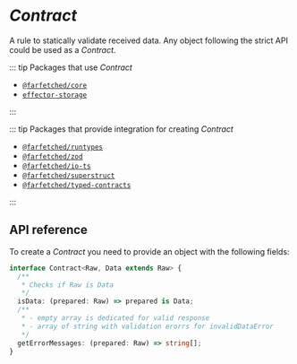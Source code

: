 # _Contract_

A rule to statically validate received data. Any object following the strict API could be used as a _Contract_.

::: tip Packages that use _Contract_

- [`@farfetched/core`](https://farfetched.pages.dev)
- [`effector-storage`](https://github.com/yumauri/effector-storage)

:::

::: tip Packages that provide integration for creating _Contract_

- [`@farfetched/runtypes`](https://farfetched.pages.dev/api/contracts/runtypes.html)
- [`@farfetched/zod`](https://farfetched.pages.dev/api/contracts/zod.html)
- [`@farfetched/io-ts`](https://farfetched.pages.dev/api/contracts/io-ts.html)
- [`@farfetched/superstruct`](https://farfetched.pages.dev/api/contracts/superstruct.html)
- [`@farfetched/typed-contracts`](https://farfetched.pages.dev/api/contracts/typed-contracts.html)

:::

## API reference

To create a _Contract_ you need to provide an object with the following fields:

```ts
interface Contract<Raw, Data extends Raw> {
  /**
   * Checks if Raw is Data
   */
  isData: (prepared: Raw) => prepared is Data;
  /**
   * - empty array is dedicated for valid response
   * - array of string with validation erorrs for invalidDataError
   */
  getErrorMessages: (prepared: Raw) => string[];
}
```
